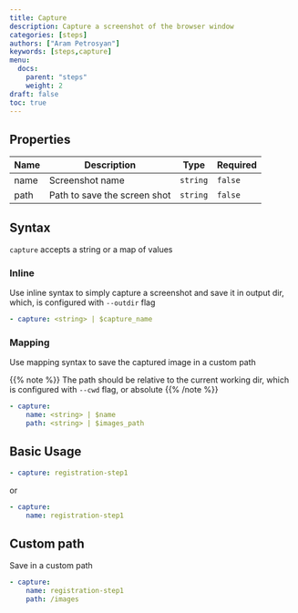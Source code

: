 ```yaml
---
title: Capture
description: Capture a screenshot of the browser window
categories: [steps]
authors: ["Aram Petrosyan"]
keywords: [steps,capture]
menu:
  docs:
    parent: "steps"
    weight: 2
draft: false
toc: true    
---
```


## Properties

Name|Description|Type|Required
---|---|---|---
name|Screenshot name|`string`|`false`
path|Path to save the screen shot|`string`|`false`

## Syntax

`capture` accepts a string or a map of values

### Inline

Use inline syntax to simply capture a screenshot and save it in output dir, which, is configured with `--outdir` flag

```yaml
- capture: <string> | $capture_name
```

### Mapping

Use mapping syntax to save the captured image in a custom path

{{% note %}}
The path should be relative to the current working dir, which is configured with `--cwd` flag, or absolute
{{% /note %}}

```yaml
- capture:
    name: <string> | $name
    path: <string> | $images_path
```

## Basic Usage

```yaml
- capture: registration-step1
```

or

```yaml
- capture:
    name: registration-step1
```

## Custom path

Save in a custom path

```yaml
- capture:
    name: registration-step1
    path: /images
```
